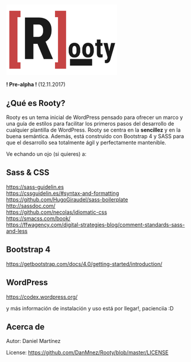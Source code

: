 <img width="300" src="/library/images/logo_expanded_rooty_dark.png">
<p><b> ! Pre-alpha ! </b> (12.11.2017)<p>

## ¿Qué es Rooty?
Rooty es un tema inicial de WordPress pensado para ofrecer un marco y una guía de estilos para facilitar los primeros pasos del desarrollo de cualquier plantilla de WordPress. Rooty se centra en la <b>sencillez</b> y en la buena semántica. Además, está construido con Bootstrap 4 y SASS para que el desarrollo sea totalmente ágil y perfectamente mantenible.

Ve echando un ojo (si quieres) a:

## Sass & CSS
https://sass-guidelin.es <br/>
https://cssguidelin.es/#syntax-and-formatting <br/>
https://github.com/HugoGiraudel/sass-boilerplate <br/>
http://sassdoc.com/ <br/>
https://github.com/necolas/idiomatic-css <br/>
https://smacss.com/book/ <br/>
https://ffwagency.com/digital-strategies-blog/comment-standards-sass-and-less

## Bootstrap 4
https://getbootstrap.com/docs/4.0/getting-started/introduction/

## WordPress
https://codex.wordpress.org/

y más información de instalación y uso está por llegar!, pacienciia :D

## Acerca de

Autor: Daniel Martínez

License: https://github.com/DanMnez/Rooty/blob/master/LICENSE
